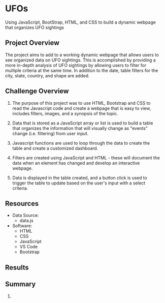 # UFOs

Using JavaScript, BootStrap, HTML, and CSS to build a dynamic webpage that organizes UFO sightings 

## Project Overview

The project aims to add to a working dynamic webpage that allows users to see organized data on UFO sightings. This is accomplished by providing a more in-depth analysis of UFO sightings by allowing users to filter for multiple criteria at the same time. In addition to the date, table filters for the city, state, country, and shape are added. 


## Challenge Overview

1. The purpose of this project was to use HTML, Bootstrap and CSS to read the Javascript code and create a webpage that is easy to view, includes filters, images, and a synopsis of the topic. 

2. Data that is stored as a JavaScript array or list is used to build a table that organizes the information that will visually change as "events" change (i.e. filtering) from user input. 

3. Javascript functions are used to loop through the data to create the table and create a customized dashboard. 

4. Filters are created using JavaScript and HTML - these will document the data when an element has changed and develop an interactive webpage.

5. Data is displayed in the table created, and a button click is used to trigger the table to update based on the user's input with a select criteria.


## Resources

- Data Source: 
    - data.js
- Software: 
    - HTML
    - CSS
    - JavaScript
    - VS Code
    - Bootstrap

## Results

### 



## Summary

1. 
